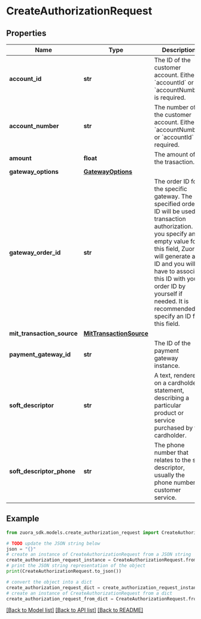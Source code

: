 # CreateAuthorizationRequest


## Properties

Name | Type | Description | Notes
------------ | ------------- | ------------- | -------------
**account_id** | **str** | The ID of the customer account. Either &#x60;accountId&#x60; or &#x60;accountNumber&#x60; is required. | [optional] 
**account_number** | **str** | The number of the customer account. Either &#x60;accountNumber&#x60; or &#x60;accountId&#x60; is required. | [optional] 
**amount** | **float** | The amount of the trasaction. | 
**gateway_options** | [**GatewayOptions**](GatewayOptions.md) |  | [optional] 
**gateway_order_id** | **str** | The order ID for the specific gateway.  The specified order ID will be used in transaction authorization. If you specify an empty value for this field, Zuora will generate an ID and you will have to associate this ID with your order ID by yourself if needed. It is recommended to specify an ID for this field.  | 
**mit_transaction_source** | [**MitTransactionSource**](MitTransactionSource.md) |  | [optional] 
**payment_gateway_id** | **str** | The ID of the payment gateway instance. | [optional] 
**soft_descriptor** | **str** | A text, rendered on a cardholder’s statement, describing a particular product or service purchased by the cardholder. | [optional] 
**soft_descriptor_phone** | **str** | The phone number that relates to the soft descriptor, usually the phone number of customer service. | [optional] 

## Example

```python
from zuora_sdk.models.create_authorization_request import CreateAuthorizationRequest

# TODO update the JSON string below
json = "{}"
# create an instance of CreateAuthorizationRequest from a JSON string
create_authorization_request_instance = CreateAuthorizationRequest.from_json(json)
# print the JSON string representation of the object
print(CreateAuthorizationRequest.to_json())

# convert the object into a dict
create_authorization_request_dict = create_authorization_request_instance.to_dict()
# create an instance of CreateAuthorizationRequest from a dict
create_authorization_request_from_dict = CreateAuthorizationRequest.from_dict(create_authorization_request_dict)
```
[[Back to Model list]](../README.md#documentation-for-models) [[Back to API list]](../README.md#documentation-for-api-endpoints) [[Back to README]](../README.md)



